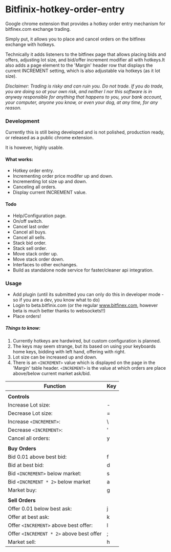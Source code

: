 # Bitfinix-hotkey-order-entry

Google chrome extension that provides a hotkey order entry mechanism for bitfinex.com exchange trading.

Simply put, it allows you to place and cancel orders on the bitfinex exchange with hotkeys.

Technically it adds listeners to the bitfinex page that allows placing bids and offers, adjusting lot size, and bid/offer increment modifier all with hotkeys.It also adds a page element to the 'Margin' header row that displays the current INCREMENT setting, which is also adjustable via hotkeys (as it lot size).

*Disclaimer: Trading is risky and can ruin you. Do not trade. If you do trade, you are doing so at your own risk, and neither I nor this software is in anyway responsible for anything that happens to you, your bank account, your computer, anyone you know, or even your dog,  at any time, for any reason.*

### Development

Currently this is still being developed and is not polished, production ready, or released as a public chrome extension.

It is however, highly usable.

#### What works:
- Hotkey order entry.
- Incrementing order price modifer up and down.
- Incrementing lot size up and down.
- Canceling all orders.
- Display current INCREMENT value.

#### Todo
- Help/Configuration page.
- On/off switch.
- Cancel last order
- Cancel all buys.
- Cancel all sells.
- Stack bid order.
- Stack sell order.
- Move stack order up.
- Move stack order down.
- Interfaces to other exchanges.
- Build as standalone node service for faster/cleaner api integration.

### Usage

- Add plugin (until its submitted you can only do this in developer mode - so if you are a dev, you know what to do)
- Login to beta.bitfinix.com (or the regular www.bitfinex.com, however beta is much better thanks to websockets!!)
- Place orders!

##### Things to know:
1. Currently hotkeys are hardwired, but custom configuration is planned.
2. The keys may seem strange, but its based on using your keyboards home keys, bidding with left hand, offering with right.
3. Lot size can be increased up and down.
4. There is an `<INCREMENT>` value which is displayed on the page in the 'Margin' table header. `<INCREMENT>` is the value at which orders are place above/below current market ask/bid.

| Function | Key |
| --------|----------|
|    |
| **Controls** |
| Increase Lot size: | - |
| Decrease Lot size: | = |
| Increase `<INCREMENT>`: | \ |
| Decrease `<INCREMENT>`: | ' |
| Cancel all orders: | y |
|    |
| **Buy Orders** | 
| Bid 0.01 above best bid: | f |
| Bid at best bid: | d |
| Bid `<INCREMENT>` below market: | s | 
| Bid `<INCREMENT * 2>` below market | a |
| Market buy: | g |
|    |
| **Sell Orders** |
| Offer 0.01 below best ask: | j |
| Offer at best ask: | k |
| Offer `<INCREMENT>` above best offer: | l | 
| Offer `<INCREMENT * 2>` above best offer| ; |
| Market sell: | h |


